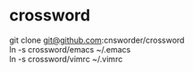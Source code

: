 crossword
=========
  git clone git@github.com:cnsworder/crossword  
  ln -s crossword/emacs ~/.emacs  
  ln -s crossword/vimrc ~/.vimrc  
